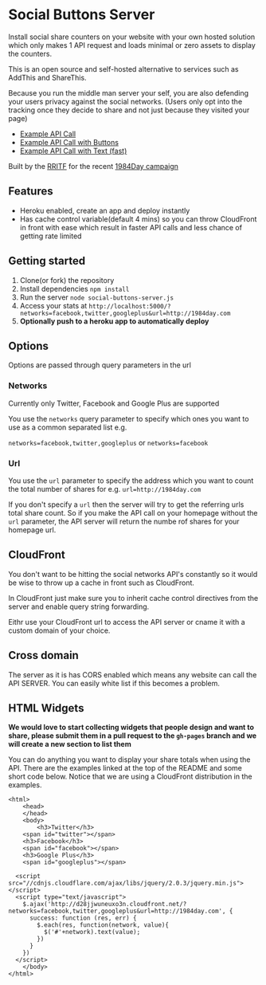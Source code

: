 # Social Buttons Server


Install social share counters on your website with your own hosted solution which only makes 1 API request and loads minimal or zero assets to display the counters.

This is an open source and self-hosted alternative to services such as AddThis and ShareThis. 

Because you run the middle man server your self, you are also defending your users privacy against the social networks. (Users only opt into the tracking once they decide to share and not just because they visited your page)

* [Example API Call](http://social-buttons-server.herokuapp.com/?networks=facebook,twitter,googleplus&url=http://1984day.com)
* [Example API Call with Buttons](http://tfrce.github.io/social-buttons-server/examples/button.html)
* [Example API Call with Text (fast)](http://tfrce.github.io/social-buttons-server/examples/text.html)

Built by the [RRITF](http://taskforce.is) for the recent [1984Day campaign](http://1984day.com)

## Features
* Heroku enabled, create an app and deploy instantly
* Has cache control variable(default 4 mins) so you can throw CloudFront in front with ease which result in faster API calls and less chance of getting rate limited

## Getting started

1. Clone(or fork) the repository
2. Install dependencies ```npm install```
3. Run the server ```node social-buttons-server.js```
4. Access your stats at ```http://localhost:5000/?networks=facebook,twitter,googleplus&url=http://1984day.com```
5. __Optionally push to a heroku app to automatically deploy__

## Options

Options are passed through query parameters in the url

### Networks

Currently only Twitter, Facebook and Google Plus are supported

You use the ```networks``` query parameter to specify which ones you want to use as a common separated list e.g.

```networks=facebook,twitter,googleplus``` or  ```networks=facebook```

### Url

You use the ```url``` parameter to specify the address which you want to count the total number of shares for e.g. ```url=http://1984day.com```

If you don't specify a ```url``` then the server will try to get the referring urls total share count. So if you make the API call on your homepage without the ```url``` parameter, the API server will return the numbe rof shares for your homepage url.

## CloudFront

You don't want to be hitting the social networks API's constantly so it would be wise to throw up a cache in front such as CloudFront.

In CloudFront just make sure you to inherit cache control directives from the server and enable query string forwarding.

Eithr use your CloudFront url to access the API server or cname it with a custom domain of your choice.

## Cross domain

The server as it is has CORS enabled which means any website can call the API SERVER. You can easily white list if this becomes a problem.

## HTML Widgets

**We would love to start collecting widgets that people design and want to share, please submit them in a pull request to the `gh-pages` branch and we will create a new section to list them**

You can do anything you want to display your share totals when using the API. There are the examples linked at the top of the README and some short code below. Notice that we are using a CloudFront distribution in the examples.

```
<html>
	<head>
	</head>
	<body>
		<h3>Twitter</h3>
    <span id="twitter"></span>
    <h3>Facebook</h3>
    <span id="facebook"></span>
    <h3>Google Plus</h3>
    <span id="googleplus"></span>

  <script src="//cdnjs.cloudflare.com/ajax/libs/jquery/2.0.3/jquery.min.js"></script>
  <script type="text/javascript">
    $.ajax('http://d28jjwuneuxo3n.cloudfront.net/?networks=facebook,twitter,googleplus&url=http://1984day.com', {
      success: function (res, err) {
        $.each(res, function(network, value){
          $('#'+network).text(value);
        })      
      }
    })
  </script>
	</body>
</html>
```